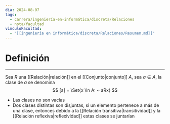 ```yaml
---
dia: 2024-08-07
tags:
  - carrera/ingeniería-en-informática/discreta/Relaciones
  - nota/facultad
vinculoFacultad:
  - "[[ingeniería en informática/discreta/Relaciones/Resumen.md]]"
---
```

# Definición
---
Sea $R$ una [[Relación|relación]] en el [[Conjunto|conjunto]] $A$, sea $a \in A$, la clase de $a$ se denomina $$ [a] = \Set{x \in A: ~ aRx} $$
* Las clases no son vacías
* Dos clases distintas son disjuntas, si un elemento pertenece a más de una clase, entonces debido a la [[Relación transitiva|transitividad]] y la [[Relación reflexiva|reflexividad]] estas clases se juntarían